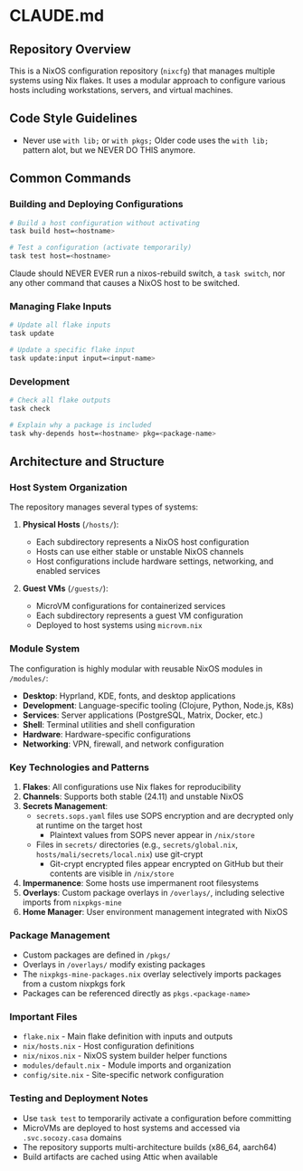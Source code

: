 # CLAUDE.md

## Repository Overview

This is a NixOS configuration repository (`nixcfg`) that manages multiple systems using Nix flakes.
It uses a modular approach to configure various hosts including workstations, servers, and virtual machines.

## Code Style Guidelines

- Never use `with lib;` or `with pkgs;`
  Older code uses the `with lib;` pattern alot, but we NEVER DO THIS anymore.

## Common Commands

### Building and Deploying Configurations

```bash
# Build a host configuration without activating
task build host=<hostname>

# Test a configuration (activate temporarily)
task test host=<hostname>
```

Claude should NEVER EVER run a nixos-rebuild switch, a `task switch`, nor any other command that causes a NixOS host to be switched.

### Managing Flake Inputs

```bash
# Update all flake inputs
task update

# Update a specific flake input
task update:input input=<input-name>
```

### Development

```bash
# Check all flake outputs
task check

# Explain why a package is included
task why-depends host=<hostname> pkg=<package-name>
```

## Architecture and Structure

### Host System Organization

The repository manages several types of systems:

1. **Physical Hosts** (`/hosts/`):
   - Each subdirectory represents a NixOS host configuration
   - Hosts can use either stable or unstable NixOS channels
   - Host configurations include hardware settings, networking, and enabled services

2. **Guest VMs** (`/guests/`):
   - MicroVM configurations for containerized services
   - Each subdirectory represents a guest VM configuration
   - Deployed to host systems using `microvm.nix`

### Module System

The configuration is highly modular with reusable NixOS modules in `/modules/`:

- **Desktop**: Hyprland, KDE, fonts, and desktop applications
- **Development**: Language-specific tooling (Clojure, Python, Node.js, K8s)
- **Services**: Server applications (PostgreSQL, Matrix, Docker, etc.)
- **Shell**: Terminal utilities and shell configuration
- **Hardware**: Hardware-specific configurations
- **Networking**: VPN, firewall, and network configuration

### Key Technologies and Patterns

1. **Flakes**: All configurations use Nix flakes for reproducibility
2. **Channels**: Supports both stable (24.11) and unstable NixOS
3. **Secrets Management**:
   - `secrets.sops.yaml` files use SOPS encryption and are decrypted only at runtime on the target host
       - Plaintext values from SOPS never appear in `/nix/store`
   - Files in `secrets/` directories (e.g., `secrets/global.nix`, `hosts/mali/secrets/local.nix`) use git-crypt
      - Git-crypt encrypted files appear encrypted on GitHub but their contents are visible in `/nix/store`
4. **Impermanence**: Some hosts use impermanent root filesystems
5. **Overlays**: Custom package overlays in `/overlays/`, including selective imports from `nixpkgs-mine`
6. **Home Manager**: User environment management integrated with NixOS

### Package Management

- Custom packages are defined in `/pkgs/`
- Overlays in `/overlays/` modify existing packages
- The `nixpkgs-mine-packages.nix` overlay selectively imports packages from a custom nixpkgs fork
- Packages can be referenced directly as `pkgs.<package-name>`

### Important Files

- `flake.nix` - Main flake definition with inputs and outputs
- `nix/hosts.nix` - Host configuration definitions
- `nix/nixos.nix` - NixOS system builder helper functions
- `modules/default.nix` - Module imports and organization
- `config/site.nix` - Site-specific network configuration

### Testing and Deployment Notes

- Use `task test` to temporarily activate a configuration before committing
- MicroVMs are deployed to host systems and accessed via `.svc.socozy.casa` domains
- The repository supports multi-architecture builds (x86_64, aarch64)
- Build artifacts are cached using Attic when available
